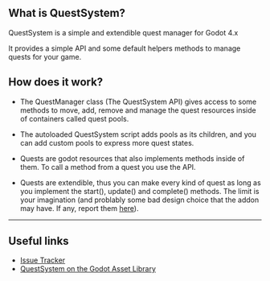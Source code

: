 ## What is QuestSystem?

QuestSystem is a simple and extendible quest manager for Godot 4.x

It provides a simple API and some default helpers methods to manage quests for your game.

## How does it work?

* The QuestManager class (The QuestSystem API) gives access to some methods to move, add, remove and manage the quest resources inside of containers called quest pools.

* The autoloaded QuestSystem script adds pools as its children, and you can add custom pools to express more quest states. 

* Quests are godot resources that also implements methods inside of them.
To call a method from a quest you use the API.

* Quests are extendible, thus you can make every kind of quest as long as you implement the start(), update() and complete() methods. The limit is your imagination (and problably some bad design choice that the addon may have. If any, report them [here](https://github.com/ShomyKohai/quest-system/issues)).

------------
## Useful links

* [Issue Tracker](https://github.com/ShomyKohai/quest-system/issues)
* [QuestSystem on the Godot Asset Library](https://godotengine.org/asset-library/asset/2516)